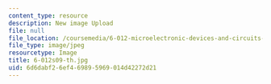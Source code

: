 ```yaml
---
content_type: resource
description: New image Upload
file: null
file_location: /coursemedia/6-012-microelectronic-devices-and-circuits-spring-2009/6d6dabf26ef469895969014d42272d21_6-012s09-th.jpg
file_type: image/jpeg
resourcetype: Image
title: 6-012s09-th.jpg
uid: 6d6dabf2-6ef4-6989-5969-014d42272d21
---
```

